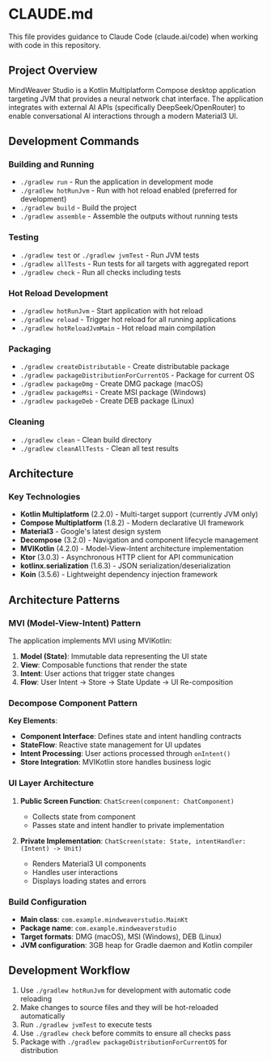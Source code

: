 # CLAUDE.md

This file provides guidance to Claude Code (claude.ai/code) when working with code in this repository.

## Project Overview

MindWeaver Studio is a Kotlin Multiplatform Compose desktop application targeting JVM that provides a neural network chat interface. The application integrates with external AI APIs (specifically DeepSeek/OpenRouter) to enable conversational AI interactions through a modern Material3 UI.

## Development Commands

### Building and Running
- `./gradlew run` - Run the application in development mode
- `./gradlew hotRunJvm` - Run with hot reload enabled (preferred for development)
- `./gradlew build` - Build the project
- `./gradlew assemble` - Assemble the outputs without running tests

### Testing
- `./gradlew test` or `./gradlew jvmTest` - Run JVM tests
- `./gradlew allTests` - Run tests for all targets with aggregated report
- `./gradlew check` - Run all checks including tests

### Hot Reload Development
- `./gradlew hotRunJvm` - Start application with hot reload
- `./gradlew reload` - Trigger hot reload for all running applications
- `./gradlew hotReloadJvmMain` - Hot reload main compilation

### Packaging
- `./gradlew createDistributable` - Create distributable package
- `./gradlew packageDistributionForCurrentOS` - Package for current OS
- `./gradlew packageDmg` - Create DMG package (macOS)
- `./gradlew packageMsi` - Create MSI package (Windows)
- `./gradlew packageDeb` - Create DEB package (Linux)

### Cleaning
- `./gradlew clean` - Clean build directory
- `./gradlew cleanAllTests` - Clean all test results

## Architecture

### Key Technologies
- **Kotlin Multiplatform** (2.2.0) - Multi-target support (currently JVM only)
- **Compose Multiplatform** (1.8.2) - Modern declarative UI framework
- **Material3** - Google's latest design system
- **Decompose** (3.2.0) - Navigation and component lifecycle management
- **MVIKotlin** (4.2.0) - Model-View-Intent architecture implementation
- **Ktor** (3.0.3) - Asynchronous HTTP client for API communication
- **kotlinx.serialization** (1.6.3) - JSON serialization/deserialization
- **Koin** (3.5.6) - Lightweight dependency injection framework

## Architecture Patterns

### MVI (Model-View-Intent) Pattern
The application implements MVI using MVIKotlin:

1. **Model (State)**: Immutable data representing the UI state
2. **View**: Composable functions that render the state  
3. **Intent**: User actions that trigger state changes
4. **Flow**: User Intent → Store → State Update → UI Re-composition

### Decompose Component Pattern

**Key Elements**:
- **Component Interface**: Defines state and intent handling contracts
- **StateFlow**: Reactive state management for UI updates
- **Intent Processing**: User actions processed through `onIntent()`
- **Store Integration**: MVIKotlin store handles business logic

### UI Layer Architecture

1. **Public Screen Function**: `ChatScreen(component: ChatComponent)`
   - Collects state from component
   - Passes state and intent handler to private implementation

2. **Private Implementation**: `ChatScreen(state: State, intentHandler: (Intent) -> Unit)`
   - Renders Material3 UI components
   - Handles user interactions
   - Displays loading states and errors


### Build Configuration
- **Main class**: `com.example.mindweaverstudio.MainKt`
- **Package name**: `com.example.mindweaverstudio`
- **Target formats**: DMG (macOS), MSI (Windows), DEB (Linux)
- **JVM configuration**: 3GB heap for Gradle daemon and Kotlin compiler

## Development Workflow

1. Use `./gradlew hotRunJvm` for development with automatic code reloading
2. Make changes to source files and they will be hot-reloaded automatically
3. Run `./gradlew jvmTest` to execute tests
4. Use `./gradlew check` before commits to ensure all checks pass
5. Package with `./gradlew packageDistributionForCurrentOS` for distribution